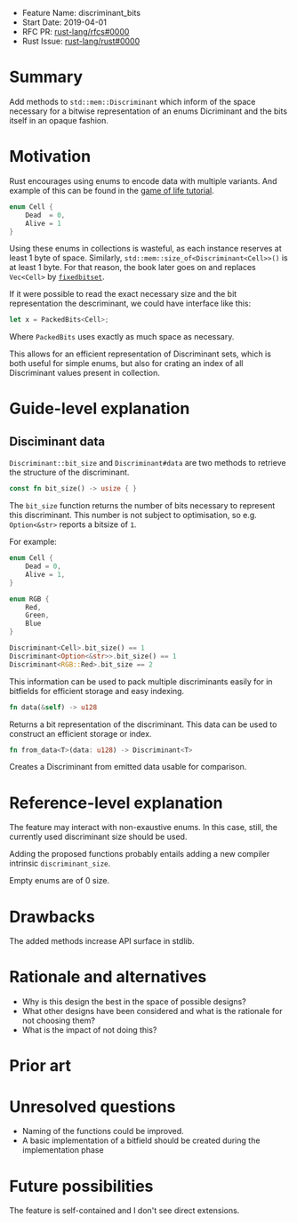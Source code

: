 - Feature Name: discriminant_bits
- Start Date: 2019-04-01
- RFC PR: [rust-lang/rfcs#0000](https://github.com/rust-lang/rfcs/pull/0000)
- Rust Issue: [rust-lang/rust#0000](https://github.com/rust-lang/rust/issues/0000)

# Summary
[summary]: #summary

Add methods to `std::mem::Discriminant` which inform of the space necessary for a bitwise representation of an enums Dicriminant and the bits itself in an opaque fashion.

# Motivation
[motivation]: #motivation

Rust encourages using enums to encode data with multiple variants. And example of this can be found in the [game of life tutorial][game-of-life-tutorial].

```rust
enum Cell {
    Dead  = 0,
    Alive = 1
}
```

Using these enums in collections is wasteful, as each instance reserves at least 1 byte of space. Similarly, `std::mem::size_of<Discriminant<Cell>>()` is at least 1 byte. For that reason, the book later goes on and replaces `Vec<Cell>` by [`fixedbitset`][game-of-life-exercise].

If it were possible to read the exact necessary size and the bit representation the descriminant, we could have interface like this:

```rust
let x = PackedBits<Cell>;
```

Where `PackedBits` uses exactly as much space as necessary.

This allows for an efficient representation of Discriminant sets, which is both useful for simple enums, but also for crating an index of all Discriminant values present in collection.

# Guide-level explanation
[guide-level-explanation]: #guide-level-explanation

## Disciminant data

`Discriminant::bit_size` and `Discriminant#data` are two methods to retrieve the structure of the discriminant.

```rust
const fn bit_size() -> usize { }
```

The `bit_size` function returns the number of bits necessary to represent this discriminant. This number is not subject to optimisation, so e.g. `Option<&str>` reports a bitsize of `1`.

For example:

```rust
enum Cell {
    Dead = 0,
    Alive = 1,
}

enum RGB {
    Red,
    Green,
    Blue
}

Discriminant<Cell>.bit_size() == 1
Discriminant<Option<&str>>.bit_size() == 1
Discriminant<RGB::Red>.bit_size == 2
```

This information can be used to pack multiple discriminants easily for in bitfields for efficient storage and easy indexing.

```rust
fn data(&self) -> u128
```

Returns a bit representation of the discriminant. This data can be used to construct an efficient storage or index.

```rust
fn from_data<T>(data: u128) -> Discriminant<T>
```

Creates a Discriminant from emitted data usable for comparison.

# Reference-level explanation
[reference-level-explanation]: #reference-level-explanation

The feature may interact with non-exaustive enums. In this case, still, the currently used discriminant size should be used.

Adding the proposed functions probably entails adding a new compiler intrinsic `discriminant_size`.

Empty enums are of 0 size.

# Drawbacks
[drawbacks]: #drawbacks

The added methods increase API surface in stdlib.

# Rationale and alternatives
[rationale-and-alternatives]: #rationale-and-alternatives

- Why is this design the best in the space of possible designs?
- What other designs have been considered and what is the rationale for not choosing them?
- What is the impact of not doing this?

# Prior art
[prior-art]: #prior-art

# Unresolved questions
[unresolved-questions]: #unresolved-questions

- Naming of the functions could be improved.
- A basic implementation of a bitfield should be created during the implementation phase

# Future possibilities
[future-possibilities]: #future-possibilities

The feature is self-contained and I don't see direct extensions.

[game-of-life-tutorial]: https://rustwasm.github.io/docs/book/game-of-life/implementing.html
[game-of-life-exercise]: https://rustwasm.github.io/docs/book/game-of-life/implementing.html#exercises
